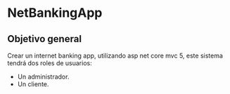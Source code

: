 # NetBankingApp

## Objetivo general
 Crear un internet banking app, utilizando asp net core mvc 5, este sistema tendrá dos
 roles de usuarios: 
   
   - Un administrador.
   - Un cliente.
